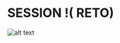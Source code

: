 # SESSION !( RETO)

![alt text]([https://github.com/[username]/[reponame]/blob/[branch]/image.jpg](https://github.com/marwingaray/s18/blob/master/src/assets/captura%201.png)?raw=true)


